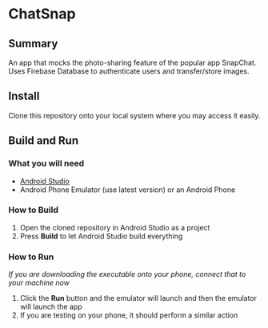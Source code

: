 # ChatSnap

## Summary

An app that mocks the photo-sharing feature of the popular app SnapChat. Uses Firebase Database to authenticate users and transfer/store images.

## Install

Clone this repository onto your local system where you may access it easily.

## Build and Run

### What you will need

* [Android Studio](https://developer.android.com/studio/)
* Android Phone Emulator (use latest version) or an Android Phone

### How to Build

1. Open the cloned repository in Android Studio as a project
2. Press **Build** to let Android Studio build everything

### How to Run

*If you are downloading the executable onto your phone, connect that to your machine now*

1. Click the **Run** button and the emulator will launch and then the emulator will launch the app
2. If you are testing on your phone, it should perform a similar action
